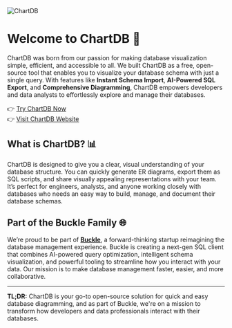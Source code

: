 <img src="https://github.com/user-attachments/assets/f8ff870b-ae46-4bb3-ae52-6eaad239db01" alt="ChartDB" />

# Welcome to ChartDB 🚀

ChartDB was born from our passion for making database visualization simple, efficient, and accessible to all. We built ChartDB as a free, open-source tool that enables you to visualize your database schema with just a single query. With features like **Instant Schema Import**, **AI-Powered SQL Export**, and **Comprehensive Diagramming**, ChartDB empowers developers and data analysts to effortlessly explore and manage their databases.

👉 [Try ChartDB Now](https://app.chartdb.io)  
👉 [Visit ChartDB Website](https://chartdb.io)

## What is ChartDB? 📊

ChartDB is designed to give you a clear, visual understanding of your database structure. You can quickly generate ER diagrams, export them as SQL scripts, and share visually appealing representations with your team. It’s perfect for engineers, analysts, and anyone working closely with databases who needs an easy way to build, manage, and document their database schemas.

## Part of the Buckle Family 🌐

We’re proud to be part of **[Buckle](https://buckle.dev)**, a forward-thinking startup reimagining the database management experience. Buckle is creating a next-gen SQL client that combines AI-powered query optimization, intelligent schema visualization, and powerful tooling to streamline how you interact with your data. Our mission is to make database management faster, easier, and more collaborative.

---

**TL;DR:** ChartDB is your go-to open-source solution for quick and easy database diagramming, and as part of Buckle, we're on a mission to transform how developers and data professionals interact with their databases.
